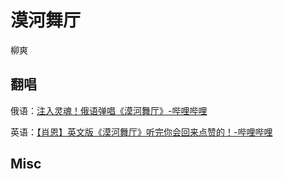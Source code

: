 # 漠河舞厅

柳爽


## 翻唱

俄语：[注入灵魂！俄语弹唱《漠河舞厅》-哔哩哔哩](https://b23.tv/p6tzhtb)


英语：[【肖恩】英文版《漠河舞厅》听完你会回来点赞的！-哔哩哔哩](https://b23.tv/62Xjk7d)


## Misc



